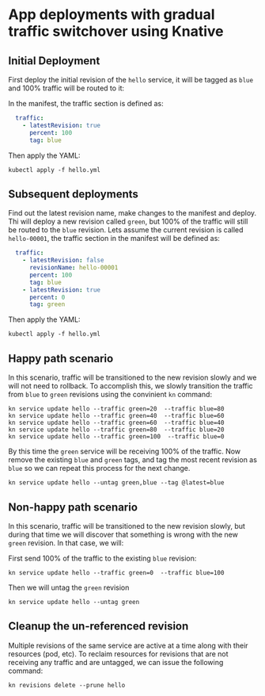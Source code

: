 # App deployments with gradual traffic switchover using Knative 

## Initial Deployment

First deploy the initial revision of the `hello` service, it will be tagged as `blue` and 100% traffic will be routed to it:

In the manifest, the traffic section is defined as:

```yaml
  traffic:
    - latestRevision: true
      percent: 100
      tag: blue
```

Then apply the YAML:

```
kubectl apply -f hello.yml
```

## Subsequent deployments

Find out the latest revision name, make changes to the manifest and deploy. Thi will deploy a new revision called `green`, but 100% of the traffic will still be routed to the `blue` revision. Lets assume the current revision is called `hello-00001`, the traffic section in the manifest will be defined as:

```yaml
  traffic:
    - latestRevision: false
      revisionName: hello-00001
      percent: 100
      tag: blue
    - latestRevision: true
      percent: 0
      tag: green
```

Then apply the YAML:

```
kubectl apply -f hello.yml
```

## Happy path scenario

In this scenario, traffic will be transitioned to the new revision slowly and we will not need to rollback. To accomplish this, we slowly transition the traffic from `blue` to `green` revisions using the convinient `kn` command:

```
kn service update hello --traffic green=20  --traffic blue=80
kn service update hello --traffic green=40  --traffic blue=60
kn service update hello --traffic green=60  --traffic blue=40
kn service update hello --traffic green=80  --traffic blue=20
kn service update hello --traffic green=100  --traffic blue=0
```

By this time the `green` service will be receiving 100% of the traffic. Now remove the existing `blue` and `green` tags, and tag the most recent revision as `blue` so we can repeat this process for the next change.

```
kn service update hello --untag green,blue --tag @latest=blue
```

## Non-happy path scenario

In this scenario, traffic will be transitioned to the new revision slowly, but during that time we will discover that something is wrong with the new `green` revision. In that case, we will:

First send 100% of the traffic to the existing `blue` revision:

```
kn service update hello --traffic green=0  --traffic blue=100
```

Then we will untag the `green` revision
```
kn service update hello --untag green
```

## Cleanup the un-referenced revision

Multiple revisions of the same service are active at a time along with their resources (pod, etc). To reclaim resources for revisions that are not receiving any traffic and are untagged, we can issue the following command:

```
kn revisions delete --prune hello
```